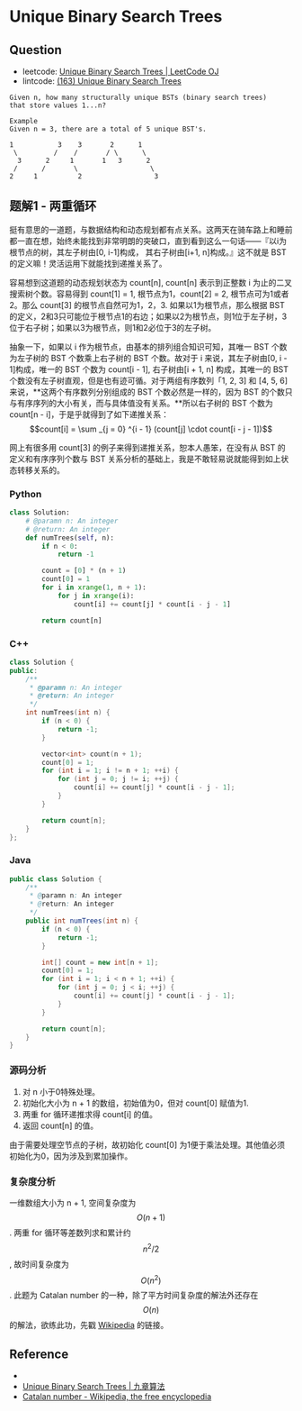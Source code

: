 # Unique Binary Search Trees

## Question

- leetcode: [Unique Binary Search Trees | LeetCode OJ](https://leetcode.com/problems/unique-binary-search-trees/)
- lintcode: [(163) Unique Binary Search Trees](http://www.lintcode.com/en/problem/unique-binary-search-trees/)

```
Given n, how many structurally unique BSTs (binary search trees)
that store values 1...n?

Example
Given n = 3, there are a total of 5 unique BST's.

1           3    3       2      1
 \         /    /       / \      \
  3      2     1       1   3      2
 /      /       \                  \
2     1          2                  3
```

## 题解1 - 两重循环

挺有意思的一道题，与数据结构和动态规划都有点关系。这两天在骑车路上和睡前都一直在想，始终未能找到非常明朗的突破口，直到看到这么一句话——『以i为根节点的树，其左子树由[0, i-1]构成， 其右子树由[i+1, n]构成。』这不就是 BST 的定义嘛！灵活运用下就能找到递推关系了。

容易想到这道题的动态规划状态为 count[n], count[n] 表示到正整数 i 为止的二叉搜索树个数。容易得到 count[1] = 1, 根节点为1，count[2] = 2, 根节点可为1或者2。那么 count[3] 的根节点自然可为1，2，3. 如果以1为根节点，那么根据 BST 的定义，2和3只可能位于根节点1的右边；如果以2为根节点，则1位于左子树，3位于右子树；如果以3为根节点，则1和2必位于3的左子树。

抽象一下，如果以 i 作为根节点，由基本的排列组合知识可知，其唯一 BST 个数为左子树的 BST 个数乘上右子树的 BST 个数。故对于 i 来说，其左子树由[0, i - 1]构成，唯一的 BST 个数为 count[i - 1], 右子树由[i + 1, n] 构成，其唯一的 BST 个数没有左子树直观，但是也有迹可循。对于两组有序数列「1, 2, 3] 和 [4, 5, 6]来说，**这两个有序数列分别组成的 BST 个数必然是一样的，因为 BST 的个数只与有序序列的大小有关，而与具体值没有关系。**所以右子树的 BST 个数为 count[n - i]，于是乎就得到了如下递推关系：
$$count[i] = \sum _{j = 0} ^{i - 1} (count[j] \cdot count[i - j - 1])$$

网上有很多用 count[3] 的例子来得到递推关系，恕本人愚笨，在没有从 BST 的定义和有序序列个数与 BST 关系分析的基础上，我是不敢轻易说就能得到如上状态转移关系的。

### Python

```python
class Solution:
    # @paramn n: An integer
    # @return: An integer
    def numTrees(self, n):
        if n < 0:
            return -1

        count = [0] * (n + 1)
        count[0] = 1
        for i in xrange(1, n + 1):
            for j in xrange(i):
                count[i] += count[j] * count[i - j - 1]

        return count[n]
```

### C++

```c++
class Solution {
public:
    /**
     * @paramn n: An integer
     * @return: An integer
     */
    int numTrees(int n) {
        if (n < 0) {
            return -1;
        }

        vector<int> count(n + 1);
        count[0] = 1;
        for (int i = 1; i != n + 1; ++i) {
            for (int j = 0; j != i; ++j) {
                count[i] += count[j] * count[i - j - 1];
            }
        }

        return count[n];
    }
};
```

### Java

```java
public class Solution {
    /**
     * @paramn n: An integer
     * @return: An integer
     */
    public int numTrees(int n) {
        if (n < 0) {
            return -1;
        }

        int[] count = new int[n + 1];
        count[0] = 1;
        for (int i = 1; i < n + 1; ++i) {
            for (int j = 0; j < i; ++j) {
                count[i] += count[j] * count[i - j - 1];
            }
        }

        return count[n];
    }
}
```

### 源码分析

1. 对 n 小于0特殊处理。
2. 初始化大小为 n + 1 的数组，初始值为0，但对 count[0] 赋值为1.
3. 两重 for 循环递推求得 count[i] 的值。
4. 返回 count[n] 的值。

由于需要处理空节点的子树，故初始化 count[0] 为1便于乘法处理。其他值必须初始化为0，因为涉及到累加操作。

### 复杂度分析

一维数组大小为 n + 1, 空间复杂度为 $$O(n + 1)$$. 两重 for 循环等差数列求和累计约 $$n^2 / 2$$, 故时间复杂度为 $$O(n^2)$$. 此题为 Catalan number 的一种，除了平方时间复杂度的解法外还存在 $$O(n)$$ 的解法，欲练此功，先戳 [Wikipedia](http://en.wikipedia.org/wiki/Catalan_number) 的链接。

## Reference

- [^fisherlei]: [水中的鱼: [LeetCode] Unique Binary Search Trees, Solution](http://fisherlei.blogspot.com/2013/03/leetcode-unique-binary-search-trees.html)
- [Unique Binary Search Trees | 九章算法](http://www.jiuzhang.com/solutions/unique-binary-search-trees/)
- [Catalan number - Wikipedia, the free encyclopedia](http://en.wikipedia.org/wiki/Catalan_number)

